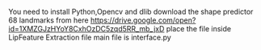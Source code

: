 You need to install Python,Opencv and dlib
download the shape predictor 68 landmarks from here https://drive.google.com/open?id=1XMZGJzHYoY8CxhOzDC5zqd5RR_mb_jxD
place the file inside LipFeature Extraction file
main file is interface.py
